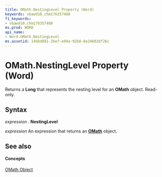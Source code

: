 ```yaml
---
title: OMath.NestingLevel Property (Word)
keywords: vbawd10.chm176357488
f1_keywords:
- vbawd10.chm176357488
ms.prod: WORD
api_name:
- Word.OMath.NestingLevel
ms.assetid: 14bbd881-26e7-e99a-92b8-8e246028f26c
---
```



# OMath.NestingLevel Property (Word)

Returns a  **Long** that represents the nesting level for an **OMath** object. Read-only.


## Syntax

 _expression_ . **NestingLevel**

 _expression_ An expression that returns an **[OMath](omath-object-word.md)** object.


## See also


#### Concepts


[OMath Object](omath-object-word.md)

